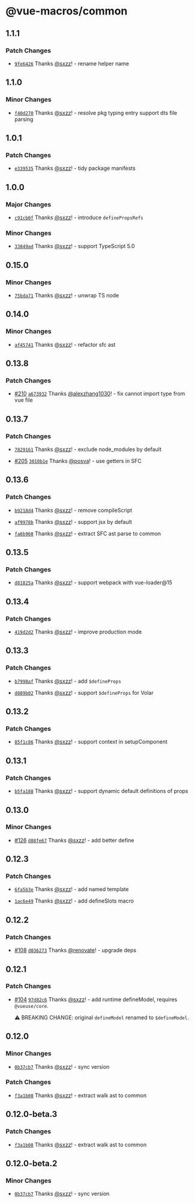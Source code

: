 # @vue-macros/common

## 1.1.1

### Patch Changes

- [`9fe6426`](https://github.com/sxzz/unplugin-vue-macros/commit/9fe6426464d1aa6567e7df2f0108a51e46c06480) Thanks [@sxzz](https://github.com/sxzz)! - rename helper name

## 1.1.0

### Minor Changes

- [`f40d270`](https://github.com/sxzz/unplugin-vue-macros/commit/f40d2701239967cfc288def57bc8b32ef57fad7e) Thanks [@sxzz](https://github.com/sxzz)! - resolve pkg typing entry
  support dts file parsing

## 1.0.1

### Patch Changes

- [`e339535`](https://github.com/sxzz/unplugin-vue-macros/commit/e33953564dbbce28d4b61f61b27d7cdfcdf5c242) Thanks [@sxzz](https://github.com/sxzz)! - tidy package manifests

## 1.0.0

### Major Changes

- [`c91cb0f`](https://github.com/sxzz/unplugin-vue-macros/commit/c91cb0f761a06d0b5e6b7ef662824773cb4a2e61) Thanks [@sxzz](https://github.com/sxzz)! - introduce `definePropsRefs`

### Minor Changes

- [`33849ad`](https://github.com/sxzz/unplugin-vue-macros/commit/33849ad63ad3d1d06a0a9e3ef4f58da545b90862) Thanks [@sxzz](https://github.com/sxzz)! - support TypeScript 5.0

## 0.15.0

### Minor Changes

- [`75bda71`](https://github.com/sxzz/unplugin-vue-macros/commit/75bda71e3bc5b82e2f88234563cfefe535fceb88) Thanks [@sxzz](https://github.com/sxzz)! - unwrap TS node

## 0.14.0

### Minor Changes

- [`af45741`](https://github.com/sxzz/unplugin-vue-macros/commit/af4574121dd43957343669fdc4051fb452a23e6b) Thanks [@sxzz](https://github.com/sxzz)! - refactor sfc ast

## 0.13.8

### Patch Changes

- [#210](https://github.com/sxzz/unplugin-vue-macros/pull/210) [`a673932`](https://github.com/sxzz/unplugin-vue-macros/commit/a673932d712f235c6ba98b38222306a7695ef1d7) Thanks [@alexzhang1030](https://github.com/alexzhang1030)! - fix cannot import type from vue file

## 0.13.7

### Patch Changes

- [`7829161`](https://github.com/sxzz/unplugin-vue-macros/commit/7829161929733ce4e094d5c567ef8fbba9675168) Thanks [@sxzz](https://github.com/sxzz)! - exclude node_modules by default

- [#205](https://github.com/sxzz/unplugin-vue-macros/pull/205) [`3010b1e`](https://github.com/sxzz/unplugin-vue-macros/commit/3010b1ea9bc81bb7e09b5155f4b1695c6457a2db) Thanks [@posva](https://github.com/posva)! - use getters in SFC

## 0.13.6

### Patch Changes

- [`b9218d4`](https://github.com/sxzz/unplugin-vue-macros/commit/b9218d45db8845a8ea44b1e825cdd97c7adb7a7d) Thanks [@sxzz](https://github.com/sxzz)! - remove compileScript

- [`af9978b`](https://github.com/sxzz/unplugin-vue-macros/commit/af9978bac81a9fa8e5fb09feefea704d6cde5ecf) Thanks [@sxzz](https://github.com/sxzz)! - support jsx by default

- [`fa6b968`](https://github.com/sxzz/unplugin-vue-macros/commit/fa6b9682f33812c99117515ea98471e534b28da4) Thanks [@sxzz](https://github.com/sxzz)! - extract SFC ast parse to common

## 0.13.5

### Patch Changes

- [`d81825a`](https://github.com/sxzz/unplugin-vue-macros/commit/d81825a9bbe003f5af4ee3858241cc5bdb8f264f) Thanks [@sxzz](https://github.com/sxzz)! - support webpack with vue-loader@15

## 0.13.4

### Patch Changes

- [`419d2d2`](https://github.com/sxzz/unplugin-vue-macros/commit/419d2d21e0e01108abb6f628b4546c1c29077002) Thanks [@sxzz](https://github.com/sxzz)! - improve production mode

## 0.13.3

### Patch Changes

- [`b7998af`](https://github.com/sxzz/unplugin-vue-macros/commit/b7998afd69a0c8f8a619fab9a379c15ba4ad889f) Thanks [@sxzz](https://github.com/sxzz)! - add `$defineProps`

- [`d889b02`](https://github.com/sxzz/unplugin-vue-macros/commit/d889b028adb80ef02a2c17b7b7d687688cb5d5e5) Thanks [@sxzz](https://github.com/sxzz)! - support `$defineProps` for Volar

## 0.13.2

### Patch Changes

- [`85f1c86`](https://github.com/sxzz/unplugin-vue-macros/commit/85f1c8621ffaaeac313974445a0ef41fafdd2137) Thanks [@sxzz](https://github.com/sxzz)! - support context in setupComponent

## 0.13.1

### Patch Changes

- [`b5fa188`](https://github.com/sxzz/unplugin-vue-macros/commit/b5fa18833b2262e9e416af7e96f83391efc877bb) Thanks [@sxzz](https://github.com/sxzz)! - support dynamic default definitions of props

## 0.13.0

### Minor Changes

- [#126](https://github.com/sxzz/unplugin-vue-macros/pull/126) [`d88fe67`](https://github.com/sxzz/unplugin-vue-macros/commit/d88fe674258c2d9d418d5b2e56aea6f70a199776) Thanks [@sxzz](https://github.com/sxzz)! - add better define

## 0.12.3

### Patch Changes

- [`6fa5b3e`](https://github.com/sxzz/unplugin-vue-macros/commit/6fa5b3eed9de69a19921f0b38809d80d2cde3d50) Thanks [@sxzz](https://github.com/sxzz)! - add named template

- [`1ac6e49`](https://github.com/sxzz/unplugin-vue-macros/commit/1ac6e496b3039a78f0288ca53698f88461ab6efc) Thanks [@sxzz](https://github.com/sxzz)! - add defineSlots macro

## 0.12.2

### Patch Changes

- [#108](https://github.com/sxzz/unplugin-vue-macros/pull/108) [`d036273`](https://github.com/sxzz/unplugin-vue-macros/commit/d036273e88368d6b6ef33a31b7bc13f2c0c0f005) Thanks [@renovate](https://github.com/apps/renovate)! - upgrade deps

## 0.12.1

### Patch Changes

- [#104](https://github.com/sxzz/unplugin-vue-macros/pull/104) [`97d82c6`](https://github.com/sxzz/unplugin-vue-macros/commit/97d82c62a3aad1b1158b9697ad6bd9d052c1c086) Thanks [@sxzz](https://github.com/sxzz)! - add runtime defineModel, requires `@vueuse/core`.

  ⚠️ BREAKING CHANGE: original `defineModel` renamed to `$defineModel`.

## 0.12.0

### Minor Changes

- [`0b37cb7`](https://github.com/sxzz/unplugin-vue-macros/commit/0b37cb7e38a5c1893f037fc31f6ca3bd40e74b72) Thanks [@sxzz](https://github.com/sxzz)! - sync version

### Patch Changes

- [`f3a1b08`](https://github.com/sxzz/unplugin-vue-macros/commit/f3a1b08f49060740a5e53a8f3e91db0dc47c366f) Thanks [@sxzz](https://github.com/sxzz)! - extract walk ast to common

## 0.12.0-beta.3

### Patch Changes

- [`f3a1b08`](https://github.com/sxzz/unplugin-vue-macros/commit/f3a1b08f49060740a5e53a8f3e91db0dc47c366f) Thanks [@sxzz](https://github.com/sxzz)! - extract walk ast to common

## 0.12.0-beta.2

### Minor Changes

- [`0b37cb7`](https://github.com/sxzz/unplugin-vue-macros/commit/0b37cb7e38a5c1893f037fc31f6ca3bd40e74b72) Thanks [@sxzz](https://github.com/sxzz)! - sync version
